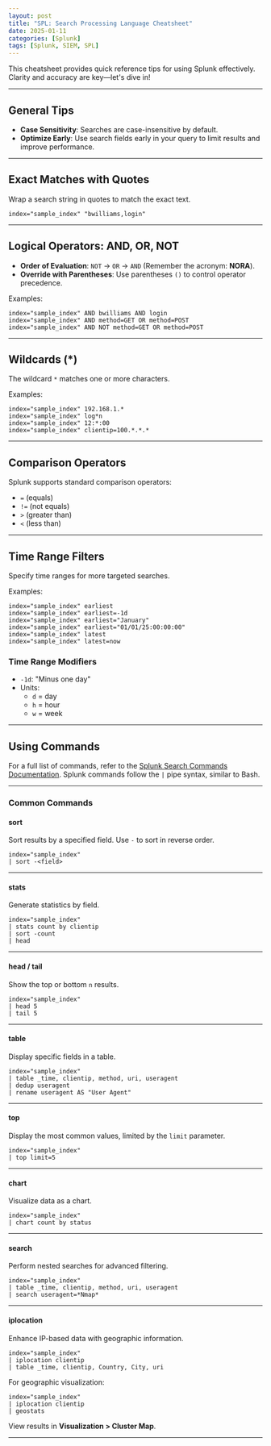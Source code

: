 ```yaml
---
layout: post
title: "SPL: Search Processing Language Cheatsheet"
date: 2025-01-11
categories: [Splunk]
tags: [Splunk, SIEM, SPL]
---
```


This cheatsheet provides quick reference tips for using Splunk effectively. Clarity and accuracy are key—let's dive in!

---

## General Tips

- **Case Sensitivity**: Searches are case-insensitive by default.
- **Optimize Early**: Use search fields early in your query to limit results and improve performance.

---

## Exact Matches with Quotes

Wrap a search string in quotes to match the exact text.

```
index="sample_index" "bwilliams,login"
```

---

## Logical Operators: AND, OR, NOT

- **Order of Evaluation**: `NOT` → `OR` → `AND` (Remember the acronym: **NORA**).
- **Override with Parentheses**: Use parentheses `()` to control operator precedence.

Examples:
```
index="sample_index" AND bwilliams AND login
index="sample_index" AND method=GET OR method=POST
index="sample_index" AND NOT method=GET OR method=POST
```

---

## Wildcards (*)

The wildcard `*` matches one or more characters.

Examples:
```
index="sample_index" 192.168.1.*
index="sample_index" log*n
index="sample_index" 12:*:00
index="sample_index" clientip=100.*.*.*
```

---

## Comparison Operators

Splunk supports standard comparison operators:
- `=` (equals)
- `!=` (not equals)
- `>` (greater than)
- `<` (less than)

---

## Time Range Filters

Specify time ranges for more targeted searches.

Examples:
```
index="sample_index" earliest
index="sample_index" earliest=-1d
index="sample_index" earliest="January"
index="sample_index" earliest="01/01/25:00:00:00"
index="sample_index" latest
index="sample_index" latest=now
```

### Time Range Modifiers
- `-1d`: "Minus one day"
- Units: 
  - `d` = day
  - `h` = hour
  - `w` = week

---

## Using Commands
For a full list of commands, refer to the [Splunk Search Commands Documentation](https://docs.splunk.com/Documentation/Splunk/9.2.2/SearchReference/ListOfSearchCommands). Splunk commands follow the `|` pipe syntax, similar to Bash. 

---

### Common Commands

#### **sort**

Sort results by a specified field. Use `-` to sort in reverse order.

```
index="sample_index"
| sort -<field>
```

---

#### **stats**

Generate statistics by field.

```
index="sample_index"
| stats count by clientip
| sort -count
| head
```

---

#### **head / tail**

Show the top or bottom `n` results.

```
index="sample_index"
| head 5
| tail 5
```

---

#### **table**

Display specific fields in a table.

```
index="sample_index"
| table _time, clientip, method, uri, useragent
| dedup useragent
| rename useragent AS "User Agent"
```

---

#### **top**

Display the most common values, limited by the `limit` parameter.

```
index="sample_index"
| top limit=5
```

---

#### **chart**

Visualize data as a chart.

```
index="sample_index"
| chart count by status
```

---

#### **search**

Perform nested searches for advanced filtering.

```
index="sample_index"
| table _time, clientip, method, uri, useragent
| search useragent=*Nmap*
```

---

#### **iplocation**
Enhance IP-based data with geographic information.

```
index="sample_index"
| iplocation clientip
| table _time, clientip, Country, City, uri
```

For geographic visualization:

```
index="sample_index"
| iplocation clientip
| geostats
```

View results in **Visualization > Cluster Map**.

---


